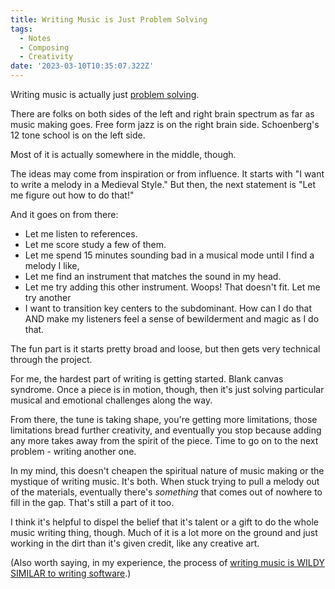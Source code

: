 ```yaml
---
title: Writing Music is Just Problem Solving
tags:
  - Notes
  - Composing
  - Creativity
date: '2023-03-10T10:35:07.322Z'
---
```


Writing music is actually just [problem solving](/valuablecreation).

There are folks on both sides of the left and right brain spectrum as far as music making goes. Free form jazz is on the right brain side. Schoenberg's 12 tone school is on the left side.

Most of it is actually somewhere in the middle, though.

The ideas may come from inspiration or from influence. It starts with "I want to write a melody in a Medieval Style." But then, the next statement is "Let me figure out how to do that!"

And it goes on from there:

- Let me listen to references.
- Let me score study a few of them.
- Let me spend 15 minutes sounding bad in a musical mode until I find a melody I like,
- Let me find an instrument that matches the sound in my head.
- Let me try adding this other instrument. Woops! That doesn't fit. Let me try another
- I want to transition key centers to the subdominant. How can I do that AND make my listeners feel a sense of bewilderment and magic as I do that.

The fun part is it starts pretty broad and loose, but then gets very technical through the project.

For me, the hardest part of writing is getting started. Blank canvas syndrome. Once a piece is in motion, though, then it's just solving particular musical and emotional challenges along the way.

From there, the tune is taking shape, you're getting more limitations, those limitations bread further creativity, and eventually you stop because adding any more takes away from the spirit of the piece. Time to go on to the next problem - writing another one.

In my mind, this doesn't cheapen the spiritual nature of music making or the mystique of writing music. It's both. When stuck trying to pull a melody out of the materials, eventually there's _something_ that comes out of nowhere to fill in the gap. That's still a part of it too.

I think it's helpful to dispel the belief that it's talent or a gift to do the whole music writing thing, though. Much of it is a lot more on the ground and just working in the dirt than it's given credit, like any creative art.

(Also worth saying, in my experience, the process of [writing music is WILDY SIMILAR to writing software](/valuablecreation).)

